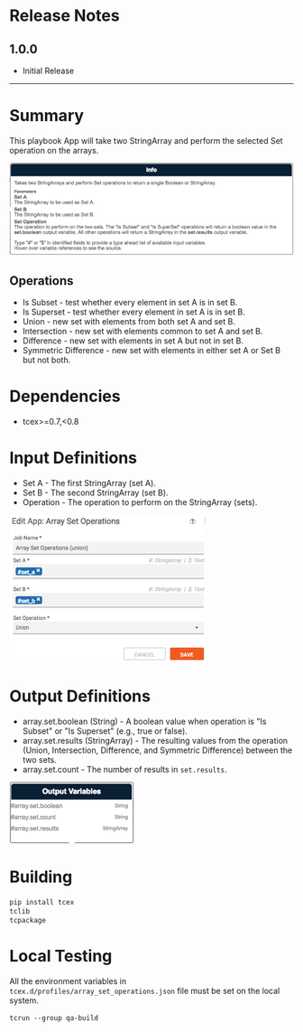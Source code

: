 # Release Notes
## 1.0.0
* Initial Release

---

# Summary
This playbook App will take two StringArray and perform the selected Set operation on the arrays.

![Info](images/info.png)

## Operations
* Is Subset - test whether every element in set A is in set B.
* Is Superset - test whether every element in set A is in set B.
* Union - new set with elements from both set A and set B.
* Intersection - new set with elements common to set A and set B.
* Difference - new set with elements in set A but not in set B.
* Symmetric Difference - new set with elements in either set A or Set B but not both.

# Dependencies
* tcex>=0.7,<0.8

# Input Definitions
* Set A - The first StringArray (set A).
* Set B - The second StringArray (set B).
* Operation - The operation to perform on the StringArray (sets).

![Inputs](images/input.png)

# Output Definitions
* array.set.boolean (String) - A boolean value when operation is "Is Subset" or "Is Superset" (e.g., true or false).
* array.set.results (StringArray) - The resulting values from the operation (Union, Intersection, Difference, and Symmetric Difference) between the two sets.
* array.set.count - The number of results in `set.results`.

![Outputs](images/output.png)

# Building

```
pip install tcex
tclib
tcpackage
```

# Local Testing

All the environment variables in `tcex.d/profiles/array_set_operations.json` file must be set on the local system.

```
tcrun --group qa-build
```